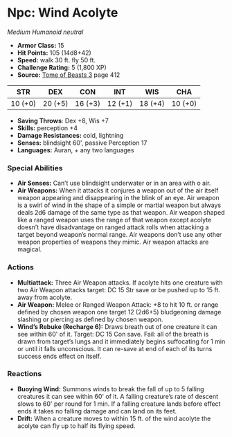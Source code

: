 # Npc: Wind Acolyte

*Medium* *Humanoid* *neutral*

- **Armor Class:** 15
- **Hit Points:** 105 (14d8+42)
- **Speed:** walk 30 ft. fly 50 ft.
- **Challenge Rating:** 5 (1,800 XP)
- **Source:** [Tome of Beasts 3](https://koboldpress.com/kpstore/product/tome-of-beasts-3-for-5th-edition/) page 412

| STR | DEX | CON | INT | WIS | CHA |
| --- | --- | --- | --- | --- | --- |
| 10 (+0) | 20 (+5) | 16 (+3) | 12 (+1) | 18 (+4) | 10 (+0) |

- **Saving Throws**: Dex +8, Wis +7
- **Skills:** perception +4
- **Damage Resistances:** cold, lightning
- **Senses:** blindsight 60', passive Perception 17
- **Languages:** Auran, + any two languages

### Special Abilities

- **Air Senses:** Can’t use blindsight underwater or in an area with o air.
- **Air Weapons:** When it attacks it conjures a weapon out of the air itself weapon appearing and disappearing in the blink of an eye. Air weapon is a swirl of wind in the shape of a simple or martial weapon but always deals 2d6 damage of the same type as that weapon. Air weapon shaped like a ranged weapon uses the range of that weapon except acolyte doesn’t have disadvantage on ranged attack rolls when attacking a target beyond weapon’s normal range. Air weapons don’t use any other weapon properties of weapons they mimic. Air weapon attacks are magical.

### Actions

- **Multiattack:** Three Air Weapon attacks. If acolyte hits one creature with two Air Weapon attacks target: DC 15 Str save or be pushed up to 15 ft. away from acolyte.
- **Air Weapon:** Melee or Ranged Weapon Attack: +8 to hit 10 ft. or range defined by chosen weapon one target 12 (2d6+5) bludgeoning damage slashing or piercing as defined by chosen weapon.
- **Wind’s Rebuke (Recharge 6):** Draws breath out of one creature it can see within 60' of it. Target: DC 15 Con save. Fail: all of the breath is drawn from target’s lungs and it immediately begins suffocating for 1 min or until it falls unconscious. It can re-save at end of each of its turns success ends effect on itself.

### Reactions

- **Buoying Wind:** Summons winds to break the fall of up to 5 falling creatures it can see within 60' of it. A falling creature’s rate of descent slows to 60' per round for 1 min. If a falling creature lands before effect ends it takes no falling damage and can land on its feet.
- **Drift:** When a creature moves to within 15 ft. of the wind acolyte the acolyte can fly up to half its flying speed.



